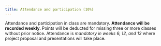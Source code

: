 ```yaml
---
title: Attendance and participation (10%)
---
```


Attendance and participation in class are mandatory. **Attendance will be recorded weekly**. Points will be deducted for missing three or more classes without prior notice. Attendance is *mandatory in weeks 6, 12, and 13* where project proposal and presentations will take place. 